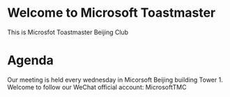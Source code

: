 # Welcome to Microsoft Toastmaster
This is Microsfot Toastmaster Beijing Club

# Agenda
Our meeting is held every wednesday in Micorsoft Beijing building Tower 1.
Welcome to follow our WeChat official account: MicrosoftTMC

